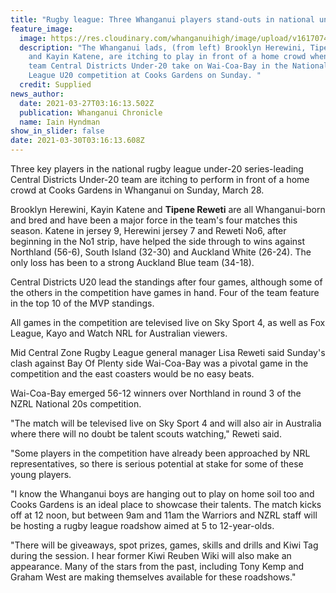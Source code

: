 ```yaml
---
title: "Rugby league: Three Whanganui players stand-outs in national under-20 series"
feature_image:
  image: https://res.cloudinary.com/whanganuihigh/image/upload/v1617074229/News/Tipene_Reweti._chron_27.3.21.jpg
  description: "The Whanganui lads, (from left) Brooklyn Herewini, Tipene Reweti
    and Kayin Katene, are itching to play in front of a home crowd when their
    team Central Districts Under-20 take on Wai-Coa-Bay in the National Rugby
    League U20 competition at Cooks Gardens on Sunday. "
  credit: Supplied
news_author:
  date: 2021-03-27T03:16:13.502Z
  publication: Whanganui Chronicle
  name: Iain Hyndman
show_in_slider: false
date: 2021-03-30T03:16:13.608Z
---
```

Three key players in the national rugby league under-20 series-leading Central Districts Under-20 team are itching to perform in front of a home crowd at Cooks Gardens in Whanganui on Sunday, March 28.

Brooklyn Herewini, Kayin Katene and **Tipene Reweti** are all Whanganui-born and bred and have been a major force in the team's four matches this season. Katene in jersey 9, Herewini jersey 7 and Reweti No6, after beginning in the No1 strip, have helped the side through to wins against Northland (56-6), South Island (32-30) and Auckland White (26-24). The only loss has been to a strong Auckland Blue team (34-18).

Central Districts U20 lead the standings after four games, although some of the others in the competition have games in hand. Four of the team feature in the top 10 of the MVP standings.

All games in the competition are televised live on Sky Sport 4, as well as Fox League, Kayo and Watch NRL for Australian viewers.

Mid Central Zone Rugby League general manager Lisa Reweti said Sunday's clash against Bay Of Plenty side Wai-Coa-Bay was a pivotal game in the competition and the east coasters would be no easy beats.

Wai-Coa-Bay emerged 56-12 winners over Northland in round 3 of the NZRL National 20s competition.

"The match will be televised live on Sky Sport 4 and will also air in Australia where there will no doubt be talent scouts watching," Reweti said.

"Some players in the competition have already been approached by NRL representatives, so there is serious potential at stake for some of these young players.

"I know the Whanganui boys are hanging out to play on home soil too and Cooks Gardens is an ideal place to showcase their talents. The match kicks off at 12 noon, but between 9am and 11am the Warriors and NZRL staff will be hosting a rugby league roadshow aimed at 5 to 12-year-olds.

"There will be giveaways, spot prizes, games, skills and drills and Kiwi Tag during the session. I hear former Kiwi Reuben Wiki will also make an appearance. Many of the stars from the past, including Tony Kemp and Graham West are making themselves available for these roadshows."


